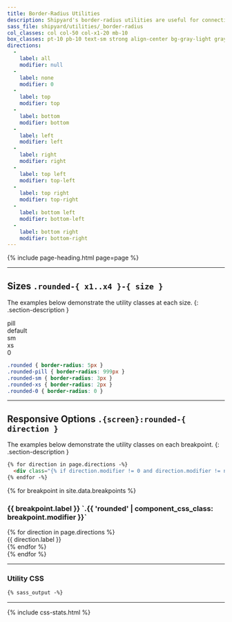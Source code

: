 ```yaml
---
title: Border-Radius Utilities
description: Shipyard's border-radius utilities are useful for connecting components together.
sass_file: shipyard/utilities/_border-radius
col_classes: col col-50 col-x1-20 mb-10
box_classes: pt-10 pb-10 text-sm strong align-center bg-gray-light gray-dark
directions:
  -
    label: all
    modifier: null
  -
    label: none
    modifier: 0
  -
    label: top
    modifier: top
  -
    label: bottom
    modifier: bottom
  -
    label: left
    modifier: left
  -
    label: right
    modifier: right
  -
    label: top left
    modifier: top-left
  -
    label: top right
    modifier: top-right
  -
    label: bottom left
    modifier: bottom-left
  -
    label: bottom right
    modifier: bottom-right
---
```


{% include page-heading.html page=page %}

---

## Sizes `.rounded-{ x1..x4 }-{ size }`
The examples below demonstrate the utility classes at each size.
{: .section-description }

<div class="col-container">
  <div class="{{ page.col_classes }}">
    <div class="{{ page.box_classes }} rounded-pill">pill</div>
  </div>
  <div class="{{ page.col_classes }}">
    <div class="{{ page.box_classes }} rounded">default</div>
  </div>
  <div class="{{ page.col_classes }}">
    <div class="{{ page.box_classes }} rounded-sm">sm</div>
  </div>
  <div class="{{ page.col_classes }}">
    <div class="{{ page.box_classes }} rounded-xs">xs</div>
  </div>
  <div class="{{ page.col_classes }}">
    <div class="{{ page.box_classes }} rounded-0">0</div>
  </div>
</div>

```css
.rounded { border-radius: 5px }
.rounded-pill { border-radius: 999px }
.rounded-sm { border-radius: 3px }
.rounded-xs { border-radius: 2px }
.rounded-0 { border-radius: 0 }
```

---

## Responsive Options `.{screen}:rounded-{ direction }`
The examples below demonstrate the utility classes on each breakpoint.
{: .section-description }

```html
{% for direction in page.directions -%}
  <div class="{% if direction.modifier != 0 and direction.modifier != none %}rounded {% endif %}{{ 'rounded' | component_css_class: direction.modifier }}"><!-- {{ direction.label }} --></div>
{% endfor -%}
```

{% for breakpoint in site.data.breakpoints %}
  <h3 class="text-md text-light mt-30 mb-10" markdown="1">{{ breakpoint.label }} `.{{ 'rounded' | component_css_class: breakpoint.modifier }}`</h3>
  <div class="col-container">
    {% for direction in page.directions %}
      <div class="{{ page.col_classes }}">
        <div class="{{ page.box_classes }} {{ 'rounded' | component_css_class: breakpoint.modifier }} {{ 'rounded' | component_css_class: breakpoint.modifier, direction.modifier }}" tooltip="{{ '.rounded' | component_css_class: breakpoint.modifier, direction.modifier }}">
          {{ direction.label }}
        </div>
      </div>
    {% endfor %}
  </div>
{% endfor %}

---

### Utility CSS
```css
{% sass_output -%}
```

---

{% include css-stats.html %}
